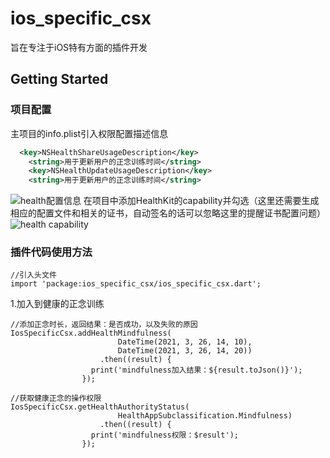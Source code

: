 # ios_specific_csx

旨在专注于iOS特有方面的插件开发

## Getting Started

### 项目配置
主项目的info.plist引入权限配置描述信息
```xml
  <key>NSHealthShareUsageDescription</key>
	<string>用于更新用户的正念训练时间</string>
	<key>NSHealthUpdateUsageDescription</key>
	<string>用于更新用户的正念训练时间</string>
```
![health配置信息](https://github.com/KirstenDunst/FlutterPlugins/tree/main/ios_specific_csx/plist.png)
在项目中添加HealthKit的capability并勾选（这里还需要生成相应的配置文件和相关的证书，自动签名的话可以忽略这里的提醒证书配置问题）
![health capability](https://github.com/KirstenDunst/FlutterPlugins/tree/main/ios_specific_csx/config.png)

### 插件代码使用方法
```flutter
//引入头文件
import 'package:ios_specific_csx/ios_specific_csx.dart';
```

1.加入到健康的正念训练
```flutter
//添加正念时长，返回结果：是否成功，以及失败的原因
IosSpecificCsx.addHealthMindfulness(
                        DateTime(2021, 3, 26, 14, 10),
                        DateTime(2021, 3, 26, 14, 20))
                    .then((result) {
                  print('mindfulness加入结果：${result.toJson()}');
                });
```
```flutter
//获取健康正念的操作权限
IosSpecificCsx.getHealthAuthorityStatus(
                        HealthAppSubclassification.Mindfulness)
                    .then((result) {
                  print('mindfulness权限：$result');
                });
```
